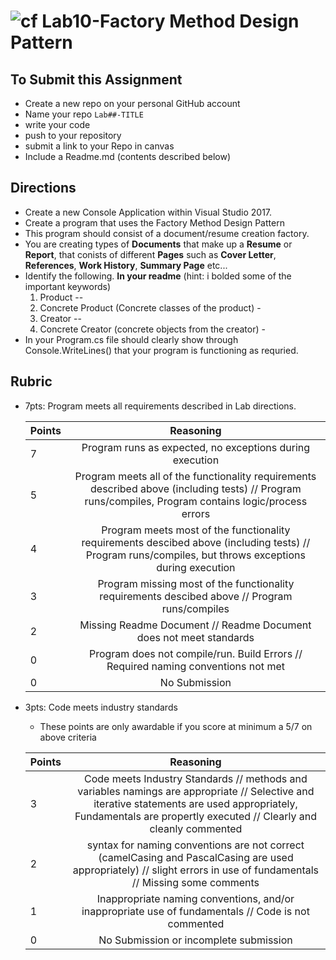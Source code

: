 ![cf](http://i.imgur.com/7v5ASc8.png) Lab10-Factory Method Design Pattern
=====================================

## To Submit this Assignment
- Create a new repo on your personal GitHub account
- Name your repo `Lab##-TITLE`
- write your code
- push to your repository
- submit a link to your Repo in canvas
- Include a Readme.md (contents described below)

## Directions 
- Create a new Console Application within Visual Studio 2017.
- Create a program that uses the Factory Method Design Pattern 
- This program should consist of a document/resume creation factory.
- You are creating types of **Documents** that make up a **Resume** or **Report**, that conists of different **Pages** such as **Cover Letter**, **References**, **Work History**, **Summary Page** etc...
- Identify the following. **In your readme** (hint: i bolded some of the important keywords)
    1. Product --
    2. Concrete Product (Concrete classes of the product) - 
    3. Creator --
    4. Concrete Creator (concrete objects from the creator) - 
- In your Program.cs file should clearly show through Console.WriteLines() that your program is functioning as requried.   
  

## Rubric
- 7pts: Program meets all requirements described in Lab directions.

	Points  | Reasoning | 
	 ------------ | :-----------: | 
	7       | Program runs as expected, no exceptions during execution |
	5       | Program meets all of the  functionality requirements described above (including tests) // Program runs/compiles, Program contains logic/process errors|
	4       | Program meets most of the functionality requirements descibed above (including tests)  // Program runs/compiles, but throws exceptions during execution |
	3       | Program missing most of the functionality requirements descibed above // Program runs/compiles |
	2       | Missing Readme Document // Readme Document does not meet standards |
	0       | Program does not compile/run. Build Errors // Required naming conventions not met |
	0       | No Submission |

- 3pts: Code meets industry standards
	- These points are only awardable if you score at minimum a 5/7 on above criteria

	Points  | Reasoning | 
	 ------------ | :-----------: | 
	3       | Code meets Industry Standards // methods and variables namings are appropriate // Selective and iterative statements are used appropriately, Fundamentals are propertly executed // Clearly and cleanly commented |
	2       | syntax for naming conventions are not correct (camelCasing and PascalCasing are used appropriately) // slight errors in use of fundamentals // Missing some comments |
	1       | Inappropriate naming conventions, and/or inappropriate use of fundamentals // Code is not commented  |
	0       | No Submission or incomplete submission |

